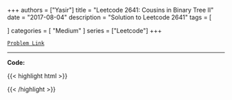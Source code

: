 
+++
authors = ["Yasir"]
title = "Leetcode 2641: Cousins in Binary Tree II"
date = "2017-08-04"
description = "Solution to Leetcode 2641"
tags = [
    
]
categories = [
    "Medium"
]
series = ["Leetcode"]
+++



[`Problem Link`](https://leetcode.com/problems/cousins-in-binary-tree-ii/description/)

---

**Code:**

{{< highlight html >}}

{{< /highlight >}}

